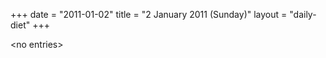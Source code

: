 +++
date = "2011-01-02"
title = "2 January 2011 (Sunday)"
layout = "daily-diet"
+++


\<no entries\>
